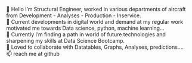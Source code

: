 🙏  Hello I’m Structural Engineer, worked in various departments of aircraft from Development - Analyses - Production - Inservice.<br>   👀  Current developments in digital world and demand at my regular work motivated me towards Data science, python, machine learning...<br>  🌱  Currently I’m finding a path in world of future technologies and sharpening my skills at Data Science Bootcamp.<br>   💞️  Loved to collaborate with Datatables, Graphs, Analyses, predictions....<br>
📫  reach me at github

